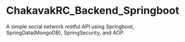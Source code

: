 # ChakavakRC_Backend_Springboot
A simple social network restful API using Springboot, SpringData(MongoDB), SpringSecurity, and AOP.
